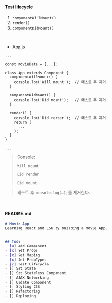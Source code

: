 #### Test lifecycle

1. `componentWillMount()`
2. `render()`
3. `componentDidMount()`

<br>

- App.js

```react
...

const movieData = [...];

class App extends Component {
  componentWillMount() {
    console.log('Will mount');	// 테스트 후 제거
  }

  componentDidMount() {
    console.log('Did mount');	// 테스트 후 제거
  }

  render() {
    console.log('Did renter');	// 테스트 후 제거
    return (
      ...
    );
  }
}

...
```

> Console:
>
> `Will mount`
>
> `Did render`
>
> `Did mount`

> 테스트 후 `console.log(…);`를 제거한다.

<br>

#### README.md

```markdown
# Movie App
Learning React and ES6 by building a Movie App.


## Todo
- [x] Add Component
- [x] Set Props
- [x] Set Maping
- [x] Set PropTypes
- [x] Test Lifecycle
- [] Set State
- [] Set Stateless Component
- [] AJAX Networking
- [] Update Component
- [] Styling CSS
- [] Refactoring
- [] Deploying
```

<br>

<br>